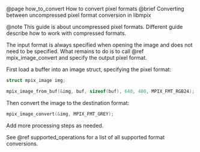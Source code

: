 @page how_to_convert How to convert pixel formats
@brief Converting between uncompressed pixel format conversion in libmpix

@note This guide is about uncompressed pixel formats. Different guide describe how to work with
compressed formats.

The input format is always specified when opening the image and does not need to be specified.
What remains to do is to call @ref mpix_image_convert and specify the output pixel format.

First load a buffer into an image struct, specifying the pixel format:

```c
struct mpix_image img;

mpix_image_from_buf(&img, buf, sizeof(buf), 640, 480, MPIX_FMT_RGB24);
```

Then convert the image to the destination format:

```c
mpix_image_convert(&img, MPIX_FMT_GREY);
```

Add more processing steps as needed.

See @ref supported_operations for a list of all supported format conversions.
